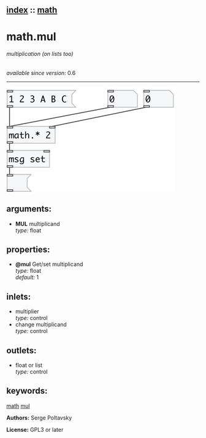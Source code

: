 [index](index.html) :: [math](category_math.html)
---

# math.mul

###### multiplication (on lists too)

*available since version:* 0.6

---




[![example](../examples/img/math.mul.jpg)](../examples/pd/math.mul.pd)



## arguments:

* **MUL**
multiplicand<br>
_type:_ float<br>





## properties:

* **@mul** 
Get/set multiplicand<br>
_type:_ float<br>
_default:_ 1<br>



## inlets:

* multiplier<br>
_type:_ control
* change multiplicand<br>
_type:_ control



## outlets:

* float or list<br>
_type:_ control



## keywords:

[math](keywords/math.html)
[mul](keywords/mul.html)






**Authors:** Serge Poltavsky




**License:** GPL3 or later





